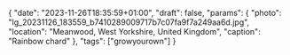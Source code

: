 {
   "date": "2023-11-26T18:35:59+01:00",
   "draft": false,
   "params": {
      "photo": "lg_20231126_183559_b7410289009717b7c07fa9f7a249aa6d.jpg",
      "location": "Meanwood, West Yorkshire, United Kingdom",
      "caption": "Rainbow chard"
   },
   "tags": ["growyourown"]
}

